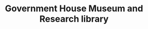 ---
layout: repo
title: "Government House Museum and Research library"
id: 1014
permalink: repos/1014/
---